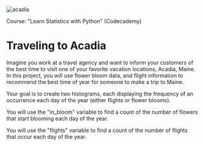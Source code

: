 ![acadia](https://user-images.githubusercontent.com/80420919/121839524-a6d1a680-ccb0-11eb-842a-df27e1c3c3d4.jpg)

Course: "Learn Statistics with Python" (Codecademy)

# Traveling to Acadia

Imagine you work at a travel agency and want to inform your customers of the best time to visit one of your favorite vacation locations, Acadia, Maine.
In this project, you will use flower bloom data, and flight information to recommend the best time of year for someone to make a trip to Maine.

Your goal is to create two histograms, each displaying the frequency of an occurrence each day of the year (either flights or flower blooms).

You will use the "in_bloom" variable to find a count of the number of flowers that start blooming each day of the year.

You will use the "flights" variable to find a count of the number of flights that occur each day of the year.
